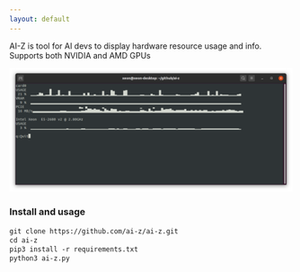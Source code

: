 ```yaml
---
layout: default
---
```


AI-Z is tool for AI devs to display hardware resource usage and info. Supports both NVIDIA and AMD GPUs


![screenhsot](./assets/screenshot01.png)

### Install and usage
```
git clone https://github.com/ai-z/ai-z.git
cd ai-z
pip3 install -r requirements.txt
python3 ai-z.py
```
